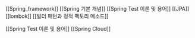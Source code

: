 [[Spring_framework]]
[[Spring 기본 개념]]
[[Spring Test 이론 및 용어]]
[[JPA]]
[[lombok]]
[[빌더 패턴과 정적 팩토리 메소드]]

[[Spring Test 이론 및 용어]]
[[Spring Cloud]]

